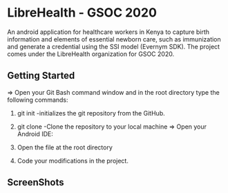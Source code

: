 # LibreHealth - GSOC 2020

An android application for healthcare workers in Kenya to capture birth information and elements of essential newborn care, such as immunization and generate a credential using the SSI model (Evernym SDK). The project comes under the LibreHealth organization for GSOC 2020.

## Getting Started

=> Open your Git Bash command window and in the root directory type the following commands:

1) git init -initializes the git repository from the GitHub. 
2) git clone -Clone the repository to your local machine
=> Open your Android IDE:

1) Open the file at the root directory
2) Code your modifications in the project.

## ScreenShots
